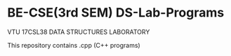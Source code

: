 # BE-CSE(3rd SEM) DS-Lab-Programs
VTU 17CSL38 DATA STRUCTURES LABORATORY

This repository contains .cpp (C++ programs)
